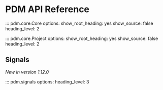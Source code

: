 # PDM API Reference

::: pdm.core.Core
    options:
      show_root_heading: yes
      show_source: false
      heading_level: 2

::: pdm.core.Project
    options:
      show_root_heading: yes
      show_source: false
      heading_level: 2

## Signals

_New in version 1.12.0_

::: pdm.signals
    options:
      heading_level: 3
